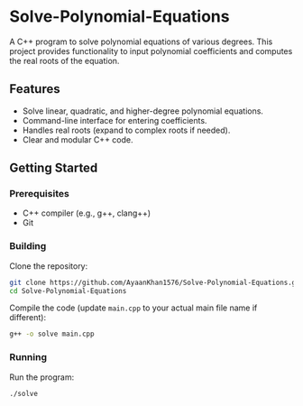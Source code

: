 # Solve-Polynomial-Equations

A C++ program to solve polynomial equations of various degrees. This project provides functionality to input polynomial coefficients and computes the real roots of the equation.

## Features

- Solve linear, quadratic, and higher-degree polynomial equations.
- Command-line interface for entering coefficients.
- Handles real roots (expand to complex roots if needed).
- Clear and modular C++ code.

## Getting Started

### Prerequisites

- C++ compiler (e.g., g++, clang++)
- Git

### Building

Clone the repository:
```bash
git clone https://github.com/AyaanKhan1576/Solve-Polynomial-Equations.git
cd Solve-Polynomial-Equations
```

Compile the code (update `main.cpp` to your actual main file name if different):
```bash
g++ -o solve main.cpp
```

### Running

Run the program:
```bash
./solve
```
